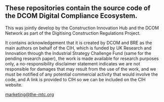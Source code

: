 ## These repositories contain the source code of the DCOM Digital Compliance Ecosystem.

This was jointly develop by the Construction Innovation Hub and the DCOM Network as part of the Digitising Construction Regulations Project.

<!--

![image](https://user-images.githubusercontent.com/26248350/229774409-e1606929-21ba-4471-bc33-cde8b57df9ec.png)


![image](https://user-images.githubusercontent.com/26248350/229774475-b6550848-edd5-4541-8397-f4ef7f8e3b87.png)



![image](https://user-images.githubusercontent.com/26248350/229774492-2b5e0107-4ffc-4706-b551-4a69d155367e.png)


![image](https://user-images.githubusercontent.com/26248350/229774508-49324388-95ec-4732-bdd1-6743e90ff712.png)


**Here are some ideas to get you started:**

🙋‍♀️ A short introduction - what is your organization all about?
🌈 Contribution guidelines - how can the community get involved?
👩‍💻 Useful resources - where can the community find your docs? Is there anything else the community should know?
🍿 Fun facts - what does your team eat for breakfast?
🧙 Remember, you can do mighty things with the power of [Markdown](https://docs.github.com/github/writing-on-github/getting-started-with-writing-and-formatting-on-github/basic-writing-and-formatting-syntax)
-->


It contains acknowledgement that it is created by DCOM and BRE as the main authors on behalf of the CIH, which is funded by UK Research and Innovation through the Industrial Strategy Challenge Fund (same for the pending research paper),
the work is made available for research purposes only,
a no-responsibility disclaimer statement indicates we are not responsible for damages that may result from the use of the work, and we must be notified of any potential commercial activity that would involve the code, and
A link is provided to CIH so we can be included on the CIH website.

marketing@the-mtc.org
